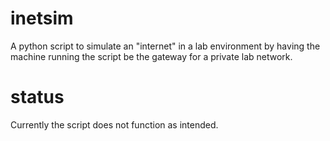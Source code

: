 # inetsim
A python script to simulate an "internet" in a lab environment by having the machine running the script be the gateway for a private lab network.

# status
Currently the script does not function as intended.

